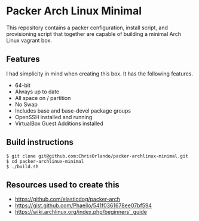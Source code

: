 Packer Arch Linux Minimal
=========================

This repository contains a packer configuration, install script, and provisioning script that together are capable of building a minimal Arch Linux vagrant box.

Features
--------

I had simplicity in mind when creating this box. It has the following features.
- 64-bit
- Always up to date
- All space on / partition
- No Swap
- Includes base and base-devel package groups
- OpenSSH installed and running
- VirtualBox Guest Additions installed

Build instructions
------------------
~~~
$ git clone git@github.com:ChrisOrlando/packer-archlinux-minimal.git
$ cd packer-archlinux-minimal
$ ./build.sh
~~~

Resources used to create this
-----------------------------
- https://github.com/elasticdog/packer-arch
- https://gist.github.com/Phaeilo/541f0361678ee07bf594
- https://wiki.archlinux.org/index.php/beginners'_guide
